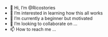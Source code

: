 - 👋 Hi, I’m @Ricostories
- 👀 I’m interested in learning how this all works 
- 🌱 I’m currently a beginner but motivated 
- 💞️ I’m looking to collaborate on ...
- 📫 How to reach me ...

<!---
Ricostories/Ricostories is a ✨ special ✨ repository because its `README.md` (this file) appears on your GitHub profile.
You can click the Preview link to take a look at your changes.
--->
